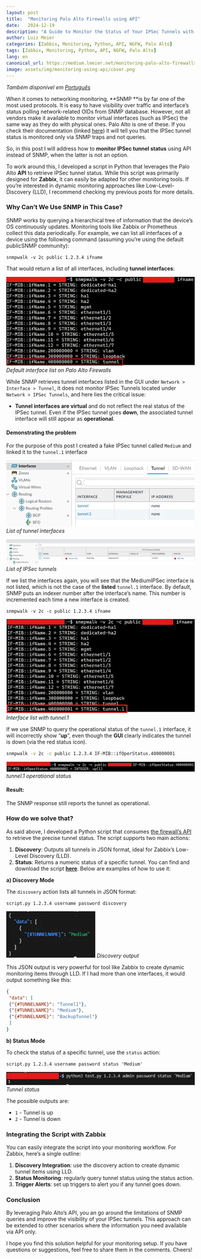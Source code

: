 ```yaml
---
layout:	post
title:	"Monitoring Palo Alto Firewalls using API"
date:	2024-12-19
description: "A Guide to Monitor the Status of Your IPSec Tunnels with Python and API integration."
author: Luiz Meier
categories: [Zabbix, Monitoring, Python, API, NGFW, Palo Alto]
tags: [Zabbix, Monitoring, Python, API, NGFW, Palo Alto]
lang: en
canonical_url: https://medium.lmeier.net/monitoring-palo-alto-firewalls-using-api-187df8b30aa6
image: assets/img/monitoring-using-api/cover.png
---
```


*Também disponível em* [*Português*](http://blog.lmeier.net/posts/usando-api-para-monitorar-ipsec-da-palo-alto/)

When it comes to networking monitoring, **SNMP **is by far one of the most used protocols. It is easy to have visibility over traffic and interface’s status polling network-related OIDs from SNMP database. However, not all vendors make it available to monitor virtual interfaces (such as IPSec) the same way as they do with physical ones. Palo Alto is one of these. If you check their documentation (linked [here](https://knowledgebase.paloaltonetworks.com/KCSArticleDetail?id=kA10g000000ClgECAS)) it will tell you that the IPSec tunnel status is monitored only via SNMP traps and not queries.

So, in this post I will address how to **monitor IPSec tunnel status** using API instead of SNMP, when the latter is not an option.

To work around this, I developed a script in Python that leverages the Palo Alto **API** to retrieve IPSec tunnel status. While this script was primarily designed for **Zabbix**, it can easily be adapted for other monitoring tools. If you’re interested in dynamic monitoring approaches like Low-Level-Discovery (LLD), I recommend checking my previous posts for more details.

### Why Can’t We Use SNMP in This Case?

SNMP works by querying a hierarchical tree of information that the device’s OS continuously updates. Monitoring tools like Zabbix or Prometheus collect this data periodically. For example, we can list all interfaces of a device using the following command (assuming you’re using the default publicSNMP community):

```shell
snmpwalk -v 2c public 1.2.3.4 ifname
```

That would return a list of all interfaces, including **tunnel interfaces**:

![Default interface list on Palo Alto Firewalls](assets/img/monitoring-using-api/default-interface-list.png)
*Default interface list on Palo Alto Firewalls*

While SNMP retrieves tunnel interfaces listed in the GUI under `Network > Interface > Tunnel`, it does not monitor IPSec Tunnels located under `Network > IPSec Tunnels`, and here lies the critical issue:

* **Tunnel interfaces are virtual** and do not reflect the real status of the IPSec tunnel. Even if the IPSec tunnel goes **down**, the associated tunnel interface will still appear as **operational**.


#### Demonstrating the problem

For the purpose of this post I created a fake IPSec tunnel called `Medium` and linked it to the `tunnel.1` interface

![List of tunnel interfaces](assets/img/monitoring-using-api/list-tunnel-interfaces.png)
*List of tunnel interfaces*

![List of IPSec tunnels](assets/img/monitoring-using-api/list-ipsec-tunnels.png)
*List of IPSec tunnels*

If we list the interfaces again, you will see that the MediumIPSec interface is not listed, which is not the case of the **listed** `tunnel.1` interface. By default, SNMP puts an indexer number after the interface’s name. This number is incremented each time a new interface is created.

```shell
snmpwalk -v 2c -c public 1.2.3.4 ifname
```

![Interface list with tunnel.1](assets/img/monitoring-using-api/interface-list-with-tunnel-1.png)
*Interface list with tunnel.1*

If we use SNMP to query the operational status of the `tunnel.1` interface, it will incorrectly show “**up**”, even though the **GUI** clearly indicates the tunnel is down (via the red status icon).

```bash
snmpwalk -v 2c -c public 1.2.3.4 IF-MIB::ifOperStatus.400000001
```

![tunnel.1 operational status](assets/img/monitoring-using-api/tunnel-1-operation-status.png)
*tunnel.1 operational status*

#### Result:

The SNMP response still reports the tunnel as operational.

### How do we solve that?

As said above, I developed a Python script that consumes [the firewall’s API](https://docs.paloaltonetworks.com/pan-os/11-1/pan-os-panorama-api) to retrieve the precise tunnel status. The script supports two main actions:

1. **Discovery**: Outputs all tunnels in JSON format, ideal for Zabbix’s Low-Level Discovery (LLD).
2. **Status**: Returns a numeric status of a specific tunnel.
You can find and download the script [**here**](https://github.com/LuizMeier/Zabbix/blob/master/Palo%20Alto/IPSec_EN.py). Below are examples of how to use it:

**a) Discovery Mode**

The ``discovery`` action lists all tunnels in JSON format:

```shell
script.py 1.2.3.4 username password discovery
```

![Discovery output](assets/img/monitoring-using-api/discovery-output.png)
*Discovery output*

This JSON output is very powerful for tool like Zabbix to create dynamic monitoring items through LLD. If I had more than one interfaces, it would output something like this:

```json
{  
 "data": [  
 {"{#TUNNELNAME}": "Tunnel1"},  
 {"{#TUNNELNAME}": "Medium"},  
 {"{#TUNNELNAME}": "BackupTunnel"}  
 ]  
}
```

**b) Status Mode**

To check the status of a specific tunnel, use the `status` action:

```shell
script.py 1.2.3.4 username password status 'Medium'
```

![Tunnel status](assets/img/monitoring-using-api/tunnel-status.png)
*Tunnel status*

The possible outputs are:

* `1` - Tunnel is up
* `2` - Tunnel is down

### Integrating the Script with Zabbix

You can easily integrate the script into your monitoring workflow. For Zabbix, here’s a single outline:

1. **Discovery Integration**: use the discovery action to create dynamic tunnel items using LLD.
2. **Status Monitoring**: regularly query tunnel status using the status action.
3. **Trigger Alerts**: set up triggers to alert you if any tunnel goes down.

### Conclusion

By leveraging Palo Alto’s API, you an go around the limitations of SNMP queries and improve the visibility of your IPSec tunnels. This approach can be extended to other scenarios where the information you need available via API only.

I hope you find this solution helpful for your monitoring setup. If you have questions or suggestions, feel free to share them in the comments. Cheers!